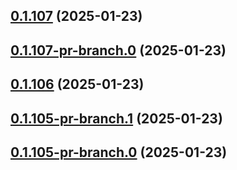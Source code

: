 ## [0.1.107](https://github.com/latha-414/AWS-CICD-web-app/compare/v0.1.107-pr-branch.0...v0.1.107) (2025-01-23)



## [0.1.107-pr-branch.0](https://github.com/latha-414/AWS-CICD-web-app/compare/v0.1.106...v0.1.107-pr-branch.0) (2025-01-23)



## [0.1.106](https://github.com/latha-414/AWS-CICD-web-app/compare/v0.1.105-pr-branch.1...v0.1.106) (2025-01-23)



## [0.1.105-pr-branch.1](https://github.com/latha-414/AWS-CICD-web-app/compare/v0.1.105-pr-branch.0...v0.1.105-pr-branch.1) (2025-01-23)



## [0.1.105-pr-branch.0](https://github.com/latha-414/AWS-CICD-web-app/compare/v0.1.104...v0.1.105-pr-branch.0) (2025-01-23)



